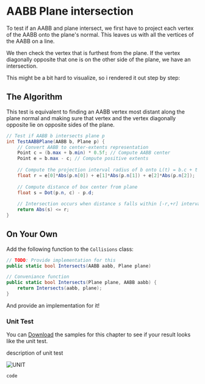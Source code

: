 # AABB Plane intersection

To test if an AABB and plane intersect, we first have to project each vertex of the AABB onto the plane's normal. This leaves us with all the vertices of the AABB on a line.

We then check the vertex that is furthest from the plane. If the vertex diagonally opposite that one is on the other side of the plane, we have an intersection. 

This might be a bit hard to visualize, so i rendered it out step by step:



## The Algorithm

This test is equivalent to finding an AABB vertex most distant along the plane
normal and making sure that vertex and the vertex diagonally opposite lie on opposite
sides of the plane.

```cs
// Test if AABB b intersects plane p
int TestAABBPlane(AABB b, Plane p) {
    // Convert AABB to center-extents representation
    Point c = (b.max + b.min) * 0.5f; // Compute AABB center
    Point e = b.max - c; // Compute positive extents
    
    // Compute the projection interval radius of b onto L(t) = b.c + t * p.n
    float r = e[0]*Abs(p.n[0]) + e[1]*Abs(p.n[1]) + e[2]*Abs(p.n[2]);
    
    // Compute distance of box center from plane
    float s = Dot(p.n, c) - p.d;
    
    // Intersection occurs when distance s falls within [-r,+r] interval
    return Abs(s) <= r;
}
```

## On Your Own

Add the following function to the ```Collisions``` class:

```cs
// TODO: Provide implementation for this
public static bool Intersects(AABB aabb, Plane plane) 

// Conveniance function
public static bool Intersects(Plane plane, AABB aabb) {
    return Intersects(aabb, plane);
}

```

And provide an implementation for it!

### Unit Test

You can [Download](../Samples/SAMPLE.rar) the samples for this chapter to see if your result looks like the unit test.

description of unit test

![UNIT](image)

```cs
code
```